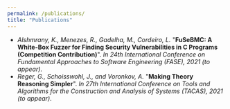 ```yaml
---
permalink: /publications/
title: "Publications"
---
```

- <em>Alshmrany, K., Menezes, R., Gadelha, M., Cordeiro, L.</em> "<strong>FuSeBMC: A White-Box Fuzzer for Finding Security Vulnerabilities in C Programs (Competition Contribution)</strong>". <em>In 24th International Conference on Fundamental Approaches to Software Engineering (FASE), 2021 (to appear)</em>.
- <em>Reger, G., Schoisswohl, J., and Voronkov, A.</em> "<strong>Making Theory Reasoning Simpler</strong>". <em>In 27th International Conference on Tools and Algorithms for the Construction and Analysis of Systems (TACAS), 2021 (to appear)</em>.

